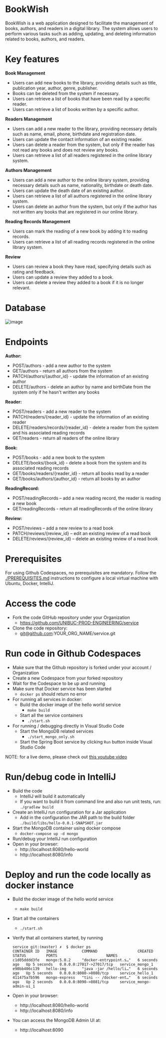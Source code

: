 # BookWish

BookWish is a web application designed to facilitate the management of books, authors, and readers in a digital library. The system allows users to perform various tasks such as adding, updating, and deleting information related to books, authors, and readers. 

# Key features 
**Book Management**
* Users can add new books to the library, providing details such as title, publication year, author, genre, publisher.
* Books can be deleted from the system if necessary.
* Users can retrieve a list of books that have been read by a specific reader.
* Users can retrieve a list of books written by a specific author.

**Readers Management**
* Users can add a new reader to the library, providing necessary details such as name, email, phone, birthdate and registration date.
* Users can update the contact information of an existing reader.
* Users can delete a reader from the system, but only if the reader has not read any books and does not review any books. 
* Users can retrieve a list of all readers registered in the online library system.

**Authors Management**
* Users can add a new author to the online library system, providing necessary details such as name, nationality, birthdate or death date.
* Users can update the death date of an existing author.
* Users can retrieve a list of all authors registered in the online library system. 
* Users can delete an author from the system, but only if the author has not written any books that are registered in our online library.

**Reading Records Management**
* Users can mark the reading of a new book by adding it to reading records.
* Users can retrieve a list of all reading records registered in the online library system. 

**Review**
* Users can review a book they have read, specifying details such as rating and feedback. 
* Users can update a review they added to a book. 
* Users can delete a review they added to a book if it is no longer relevant. 

# Database 

![image](https://github.com/333-Prod-Engineering/service/assets/93870739/20662984-0057-4aec-bd36-7ab0bfa71a8d)

# Endpoints
**Author:**
* POST/authors - add a new author to the system
* GET/authors - return all authors from the system 
* PATCH/authors/{author_id} - update the information of an existing author
* DELETE/authors - delete an author by name and birthDate from the system only if he hasn't written any books

**Reader:**
* POST/readers - add a new reader to the system
* PATCH/readers/{reader_id} - update the information of an existing reader
* DELETE/readers/records/{reader_id} - delete a reader from the system and his associated reading records
* GET/readers - return all readers of the online library

**Book:**
* POST/books - add a new book to the system
* DELETE/books/{book_id} - delete a book from the system and its associated reading records
* GET/books/readers/{reader_id} - return all books read by a reader
* GET/books/authors/{author_id} - return all books by an author

**ReadingRecord:**
* POST/readingRecords – add a new reading record, the reader is reading a new book
* GET/readingRecords - return all readingRecords of the online library

**Review:**
* POST/reviews – add a new review to a read book
*	PATCH/reviews/{review_id} – edit an existing review of a read book
*	DELETE/reviews/{review_id} – delete an existing review of a read book

# Prerequisites

For using Github Codespaces, no prerequisites are mandatory.
Follow the [./PREREQUISITES.md](./PREREQUISITES.md) instructions to configure a local virtual machine with Ubuntu, Docker, IntelliJ.

# Access the code

* Fork the code GitHub repository under your Organization
  * https://github.com/UNIBUC-PROD-ENGINEERING/service
* Clone the code repository:
  * git@github.com:YOUR_ORG_NAME/service.git

# Run code in Github Codespaces

* Make sure that the Github repository is forked under your account / Organization
* Create a new Codespace from your forked repository
* Wait for the Codespace to be up and running
* Make sure that Docker service has been started
    * ```docker ps``` should return no error
* For running all services in docker:
    * Build the docker image of the hello world service
        * ```make build```
    * Start all the service containers
        * ```./start.sh```
* For running / debugging directly in Visual Studio Code
    * Start the MongoDB related services
        * ```./start_mongo_only.sh```
    * Start the Spring Boot service by clicking `Run` button inside Visual Studio Code

NOTE: for a live demo, please check out [this youtube video](https://youtu.be/-9ePlxz03kg)

# Run/debug code in IntelliJ
* Build the code
    * IntelliJ will build it automatically
    * If you want to build it from command line and also run unit tests, run: ```./gradlew build```
* Create an IntelliJ run configuration for a Jar application
    * Add in the configuration the JAR path to the build folder `./build/libs/hello-0.0.1-SNAPSHOT.jar`
* Start the MongoDB container using docker compose
    * ```docker-compose up -d mongo```
* Run/debug your IntelliJ run configuration
* Open in your browser:
    * http://localhost:8080/hello-world
    * http://localhost:8080/info

# Deploy and run the code locally as docker instance

* Build the docker image of the hello world service
    * ```make build```
* Start all the containers
    * ```./start.sh```

* Verify that all containers started, by running
  ```
  service git:(master) ✗  $ docker ps
  CONTAINER ID   IMAGE           COMMAND                  CREATED         STATUS         PORTS                      NAMES
  c1d05dddd3fe   mongo:5.0.2     "docker-entrypoint.s…"   6 seconds ago   Up 5 seconds   0.0.0.0:27017->27017/tcp   service_mongo_1
  e90bb406c139   hello-img       "java -jar /hello/li…"   6 seconds ago   Up 5 seconds   0.0.0.0:8080->8080/tcp     service_hello_1
  411475a7b596   mongo-express   "tini -- /docker-ent…"   6 seconds ago   Up 2 seconds   0.0.0.0:8090->8081/tcp     service_mongo-admin-ui_1
  ```
* Open in your browser:
    * http://localhost:8080/hello-world
    * http://localhost:8080/info
* You can access the MongoDB Admin UI at:
  * http://localhost:8090 
